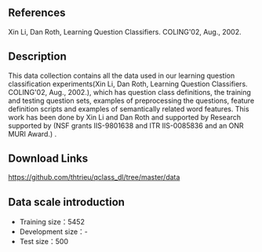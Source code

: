 ## References

Xin Li, Dan Roth, Learning Question Classifiers. COLING'02, Aug., 2002.

## Description

This data collection contains all the data used in our learning question classification experiments(Xin Li, Dan Roth, Learning Question Classifiers. COLING'02, Aug., 2002.),
which has question class definitions, the training and testing question sets, examples of preprocessing the questions, feature definition scripts and examples of semantically related word features.
This work has been done by Xin Li and Dan Roth and supported by Research supported by (NSF grants IIS-9801638 and ITR IIS-0085836 and an ONR MURI Award.) .

## Download Links

https://github.com/thtrieu/qclass_dl/tree/master/data

## Data scale introduction

- Training size：5452
- Development size：-
- Test size：500

